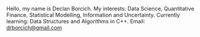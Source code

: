 
Hello, my name is Declan Borcich.
My interests: Data Science, Quantitative Finance, Statistical Modelling, Information and Uncertainty.
Currently learning: Data Structures and Algorithms in C++.
Email: drborcich@gmail.com

